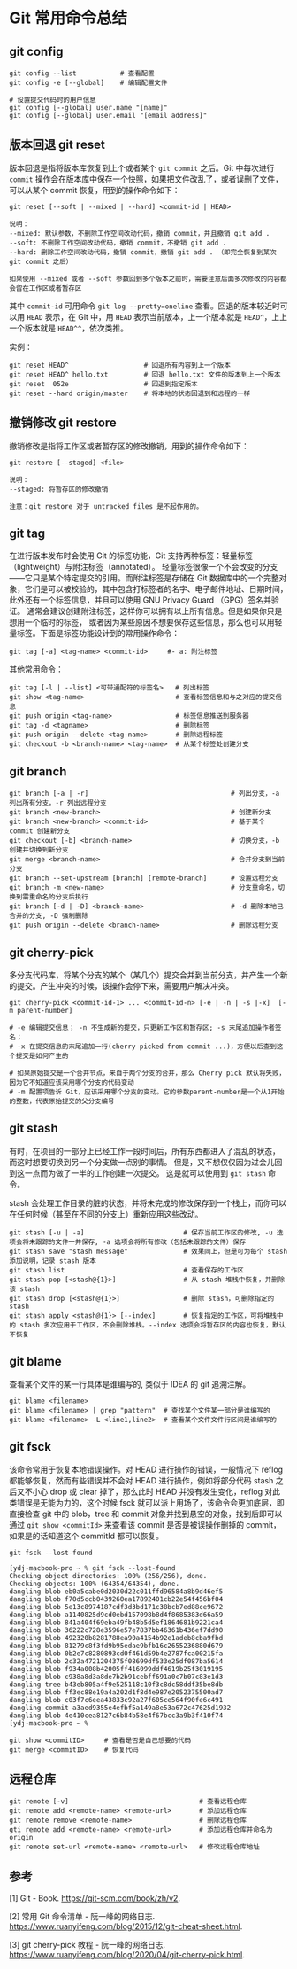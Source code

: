 # Git 常用命令总结

## git config
``` shell
git config --list           # 查看配置
git config -e [--global]    # 编辑配置文件

# 设置提交代码时的用户信息
git config [--global] user.name "[name]"
git config [--global] user.email "[email address]"
```

## 版本回退 git reset

版本回退是指将版本库恢复到上个或者某个 `git commit` 之后。Git 中每次进行 `commit` 操作会在版本库中保存一个快照，如果把文件改乱了，或者误删了文件，可以从某个 commit 恢复，用到的操作命令如下：

```shell
git reset [--soft | --mixed | --hard] <commit-id | HEAD>

说明：
--mixed: 默认参数，不删除工作空间改动代码，撤销 commit，并且撤销 git add .
--soft: 不删除工作空间改动代码，撤销 commit，不撤销 git add .
--hard: 删除工作空间改动代码，撤销 commit，撤销 git add . （即完全恢复到某次 git commit 之后）

如果使用 --mixed 或者 --soft 参数回到多个版本之前时，需要注意后面多次修改的内容都会留在工作区或者暂存区
```

其中 `commit-id` 可用命令 `git log --pretty=oneline` 查看。回退的版本较近时可以用 `HEAD` 表示，在 Git 中，用 `HEAD` 表示当前版本，上一个版本就是 `HEAD^`，上上一个版本就是 `HEAD^^`，依次类推。

实例：

```shell
git reset HEAD^                   # 回退所有内容到上一个版本
git reset HEAD^ hello.txt         # 回退 hello.txt 文件的版本到上一个版本
git reset  052e                   # 回退到指定版本
git reset --hard origin/master    # 将本地的状态回退到和远程的一样
```

## 撤销修改 git restore

撤销修改是指将工作区或者暂存区的修改撤销，用到的操作命令如下：

```shell
git restore [--staged] <file>

说明：
--staged: 将暂存区的修改撤销

注意：git restore 对于 untracked files 是不起作用的。
```

## git tag

在进行版本发布时会使用 Git 的标签功能，Git 支持两种标签：轻量标签（lightweight）与附注标签（annotated）。
轻量标签很像一个不会改变的分支——它只是某个特定提交的引用。而附注标签是存储在 Git 数据库中的一个完整对象，它们是可以被校验的，其中包含打标签者的名字、电子邮件地址、日期时间， 此外还有一个标签信息，并且可以使用 GNU Privacy Guard （GPG）签名并验证。 通常会建议创建附注标签，这样你可以拥有以上所有信息。但是如果你只是想用一个临时的标签， 或者因为某些原因不想要保存这些信息，那么也可以用轻量标签。下面是标签功能设计到的常用操作命令：

```shell
git tag [-a] <tag-name> <commit-id>     #- a: 附注标签
```

其他常用命令：

```shell
git tag [-l | --list] <可带通配符的标签名>   # 列出标签
git show <tag-name>                       # 查看标签信息和与之对应的提交信息
git push origin <tag-name>                # 标签信息推送到服务器
git tag -d <tagname>                      # 删除标签
git push origin --delete <tag-name>       # 删除远程标签
git checkout -b <branch-name> <tag-name>  # 从某个标签处创建分支
```

## git branch
```shell
git branch [-a | -r]                                    # 列出分支，-a 列出所有分支，-r 列出远程分支
git branch <new-branch>                                 # 创建新分支
git branch <new-branch> <commit-id>                     # 基于某个 commit 创建新分支
git checkout [-b] <branch-name>                         # 切换分支，-b 创建并切换到新分支
git merge <branch-name>                                 # 合并分支到当前分支
git branch --set-upstream [branch] [remote-branch]      # 设置远程分支
git branch -m <new-name>                                # 分支重命名，切换到需重命名的分支后执行
git branch [-d | -D] <branch-name>                      # -d 删除本地已合并的分支, -D 强制删除
git push origin --delete <branch-name>                  # 删除远程分支
```

## git cherry-pick
多分支代码库，将某个分支的某个（某几个）提交合并到当前分支，并产生一个新的提交。产生冲突的时候，该操作会停下来，需要用户解决冲突。

```shell
git cherry-pick <commit-id-1> ... <commit-id-n> [-e | -n | -s |-x]  [-m parent-number]

# -e 编辑提交信息； -n 不生成新的提交，只更新工作区和暂存区; -s 末尾追加操作者签名；
# -x 在提交信息的末尾追加一行(cherry picked from commit ...)，方便以后查到这个提交是如何产生的

# 如果原始提交是一个合并节点，来自于两个分支的合并，那么 Cherry pick 默认将失败，因为它不知道应该采用哪个分支的代码变动
# -m 配置项告诉 Git，应该采用哪个分支的变动。它的参数parent-number是一个从1开始的整数，代表原始提交的父分支编号
```

## git stash
有时，在项目的一部分上已经工作一段时间后，所有东西都进入了混乱的状态， 而这时想要切换到另一个分支做一点别的事情。 但是，又不想仅仅因为过会儿回到这一点而为做了一半的工作创建一次提交。 这是就可以使用到 `git stash` 命令。

stash 会处理工作目录的脏的状态，并将未完成的修改保存到一个栈上，而你可以在任何时候（甚至在不同的分支上）重新应用这些改动。


```shell
git stash [-u | -a]                         # 保存当前工作区的修改, -u 选项会将未跟踪的文件一并保存, -a 选项会将所有修改（包括未跟踪的文件）保存
git stash save "stash message"              # 效果同上，但是可为每个 stash 添加说明，记录 stash 版本
git stash list                              # 查看保存的工作区
git stash pop [<stash@{1}>]                 # 从 stash 堆栈中恢复，并删除该 stash
git stash drop [<stash@{1}>]                # 删除 stash，可删除指定的 stash
git stash apply <stash@{1}> [--index]       # 恢复指定的工作区，可将堆栈中的 stash 多次应用于工作区，不会删除堆栈。--index 选项会将暂存区的内容也恢复，默认不恢复
```



## git blame

查看某个文件的某一行具体是谁编写的, 类似于 IDEA 的 git 追溯注解。

```shell
git blame <filename>
git blame <filename> | grep "pattern"  # 查找某个文件某一部分是谁编写的
git blame <filename> -L <line1,line2>  # 查看某个文件文件行区间是谁编写的
```



## git fsck

该命令常用于恢复本地错误操作。对 HEAD 进行操作的错误，一般情况下 reflog 都能够恢复，然而有些错误并不会对 HEAD 进行操作，例如将部分代码 stash 之后又不小心 drop 或 clear 掉了，那么此时 HEAD 并没有发生变化，reflog 对此类错误是无能为力的，这个时候 fsck 就可以派上用场了，该命令会更加底层，即直接检查 git 中的 blob，tree 和 commit 对象并找到悬空的对象，找到后即可以通过 `git show <commitId>` 来查看该 commit 是否是被误操作删掉的 commit，如果是的话知道这个 commitId 都可以恢复。

```Shell
git fsck --lost-found
```

```
[ydj-macbook-pro ~ % git fsck --lost-found
Checking object directories: 100% (256/256), done.
Checking objects: 100% (64354/64354), done.
dangling blob eb0a5cabe0d2030d22c011ffd96584a8b9d46ef5
dangling blob f70d5ccb0439260ea17892401cb22e54f456bf04
dangling blob 5e13c8974187cdf3d3bd171c38bcb7ed88ce9672
dangling blob a1140825d9cd0ebd157098b8d4f8685383d66a59
dangling blob 841a404f69eba49fb48b5d5ef1864681b9221ca4
dangling blob 36222c728e3596e57e7837bb46361b436ef7dd90
dangling blob 492320b8281788ea90a4154b92e1adeb8cba9fbd
dangling blob 81279c8f3fd9b95edae9bfb16c2655236880d679
dangling blob 0b2e7c8280893cd0f461d59b4e2787fca00215fa
dangling blob 2c32a4721204375f08699df533e25df087ba5614
dangling blob f934a008b42005ff416099ddf4619b25f3019195
dangling blob c938a8d3a8de7b2b91cebff691a0c7b07c83e1d3
dangling tree b43eb805a4f9e525118c10f3c8dc58ddf35be8db
dangling blob ff3ec88e19a4a202d1f8d4e987e2052375500ad7
dangling blob c03f7c6eea43833c92a27f605ce564f90fe6c491
dangling commit a3aed9355e4efbf5a149a8e53a672c47625d1932
dangling blob 4e410cea8127c6b84b58e4f67bcc3a9b3f410f74
[ydj-macbook-pro ~ %
```

```shell
git show <commitID>     # 查看是否是自己想要的代码
git merge <commitID>    # 恢复代码
```



## 远程仓库

```shell
git remote [-v]                                 # 查看远程仓库
git remote add <remote-name> <remote-url>       # 添加远程仓库
git remote remove <remote-name>                 # 删除远程仓库
gti remote add <remote-name> <remote-url>       # 添加远程仓库并命名为 origin
git remote set-url <remote-name> <remote-url>   # 修改远程仓库地址
```

## 参考
[1] Git - Book. https://git-scm.com/book/zh/v2.

[2] 常用 Git 命令清单 - 阮一峰的网络日志. https://www.ruanyifeng.com/blog/2015/12/git-cheat-sheet.html.

[3] git cherry-pick 教程 - 阮一峰的网络日志. https://www.ruanyifeng.com/blog/2020/04/git-cherry-pick.html.
